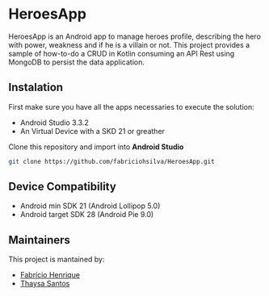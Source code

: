 # HeroesApp

HeroesApp is an Android app to manage heroes profile, describing the hero with power, weakness and if he is a villain or not.
This project provides a sample of how-to-do a CRUD in Kotlin consuming an API Rest using MongoDB to persist the data application.

## Instalation
First make sure you have all the apps necessaries to execute the solution:
- Android Studio 3.3.2
- An Virtual Device with a SKD 21 or greather

Clone this repository and import into **Android Studio**
``` bash
git clone https://github.com/fabriciohsilva/HeroesApp.git
``` 
## Device Compatibility
- Android min SDK 21 (Android Lollipop 5.0)
- Android target SDK 28 (Android Pie 9.0)

## Maintainers
This project is mantained by:
* [Fabrício Henrique](https://github.com/fabriciohsilva)
* [Thaysa Santos](https://github.com/thaymara)
